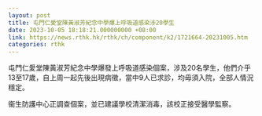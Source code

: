 ```yaml
---
layout: post
title: 屯門仁愛堂陳黃淑芳紀念中學爆上呼吸道感染涉20學生
date: 2023-10-05 18:18:21.000000000 +08:00
link: https://news.rthk.hk/rthk/ch/component/k2/1721664-20231005.htm
categories: rthk
---
```


屯門仁愛堂陳黃淑芳紀念中學爆發上呼吸道感染個案，涉及20名學生，他們介乎13至17歲，自上周一起先後出現病徵，當中9人已求診，均毋須入院，全部人情況穩定。

衞生防護中心正調查個案，並已建議學校清潔消毒，該校正接受醫學監察。
